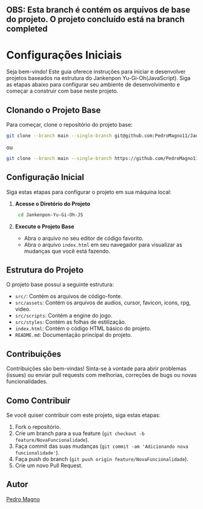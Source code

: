 ## OBS: Esta branch é contém os arquivos de base do projeto. O projeto concluído está na branch completed 
# Configurações Iniciais 

Seja bem-vindo! Este guia oferece instruções para iniciar e desenvolver projetos baseados na estrutura do Jankenpon Yu-Gi-Oh(JavaScript). Siga as etapas abaixo para configurar seu ambiente de desenvolvimento e começar a construir com base neste projeto.

## Clonando o Projeto Base

Para começar, clone o repositório do projeto base:

```bash
git clone --branch main --single-branch git@github.com:PedroMagno11/Jankenpon-Yu-Gi-Oh-JS.git
```
ou
```bash
git clone --branch main --single-branch https://github.com/PedroMagno11/Jankenpon-Yu-Gi-Oh-JS.git
```


## Configuração Inicial

Siga estas etapas para configurar o projeto em sua máquina local:

1. **Acesse o Diretório do Projeto**

   ```bash
    cd Jankenpon-Yu-Gi-Oh-JS
   ```


3. **Execute o Projeto Base**
    - Abra o arquivo no seu editor de código favorito.
    - Abra o arquivo `index.html` em seu navegador para visualizar as mudanças que você está fazendo.

## Estrutura do Projeto

O projeto base possui a seguinte estrutura:

- `src/`: Contém os arquivos de código-fonte.
- `src/assets`: Contém os arquivos de audios, cursor, favicon, icons, rpg, video.
- `src/scripts`: Contém a engine do jogo.
- `src/styles`: Contém as folhas de estilização.
- `index.html`: Contém o código HTML básico do projeto.
- `README.md`: Documentação principal do projeto.

## Contribuições

Contribuições são bem-vindas! Sinta-se à vontade para abrir problemas (issues) ou enviar pull requests com melhorias, correções de bugs ou novas funcionalidades.

## Como Contribuir

Se você quiser contribuir com este projeto, siga estas etapas:

1. Fork o repositório.
2. Crie um branch para a sua feature (`git checkout -b feature/NovaFuncionalidade`).
3. Faça commit das suas mudanças (`git commit -am 'Adicionando nova funcionalidade'`).
4. Faça push do branch (`git push origin feature/NovaFuncionalidade`).
5. Crie um novo Pull Request.

## Autor

[Pedro Magno](https://github.com/PedroMagno11)